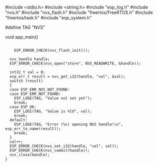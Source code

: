 #include <stdio.h>
#include <string.h>
#include "esp_log.h"
#include "nvs.h"
#include "nvs_flash.h"
#include "freertos/FreeRTOS.h"
#include "freertos/task.h"
#include "esp_system.h"

#define TAG "NVS"

void app_main()
```c{

    ESP_ERROR_CHECK(nvs_flash_init());

  nvs_handle handle;
  ESP_ERROR_CHECK(nvs_open("store", NVS_READWRITE, &handle));

  int32_t val = 0;
  esp_err_t result = nvs_get_i32(handle, "val", &val);
  switch (result)
  {
  case ESP_ERR_NVS_NOT_FOUND:
  case ESP_ERR_NOT_FOUND:
    ESP_LOGE(TAG, "Value not set yet");
    break;
  case ESP_OK:
    ESP_LOGI(TAG, "Value is %ld", val);
    break;
  default:
    ESP_LOGE(TAG, "Error (%s) opening NVS handle!\n", esp_err_to_name(result));
    break;
  }
  val++;
  ESP_ERROR_CHECK(nvs_set_i32(handle, "val", val));
  ESP_ERROR_CHECK(nvs_commit(handle));
  nvs_close(handle);
}
```